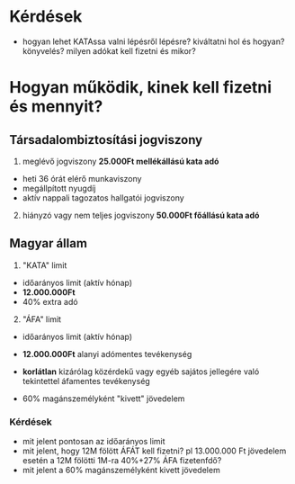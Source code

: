 # Kérdések
- hogyan lehet KATAssa valni lépésről lépésre? kiváltatni hol és hogyan? könyvelés? milyen adókat kell fizetni és mikor?

# Hogyan működik, kinek kell fizetni és mennyit?

## Társadalombiztosítási jogviszony

1. meglévő jogviszony **25.000Ft mellékállású kata adó**
  - heti 36 órát elérő munkaviszony
  - megállpított nyugdíj
  - aktív nappali tagozatos hallgatói jogviszony
  
2. hiányzó vagy nem teljes jogviszony **50.000Ft főállású kata adó**

## Magyar állam

1. "KATA" limit
  - időarányos limit (aktív hónap)
  - **12.000.000Ft**
  - 40% extra adó
  
  
2. "ÁFA" limit
  - időarányos limit (aktív hónap)
  - **12.000.000Ft** alanyi adómentes tevékenység
  - **korlátlan** kizárólag közérdekű vagy egyéb sajátos jellegére való tekintettel áfamentes tevékenység
  
- 60% magánszemélyként "kivett" jövedelem

### Kérdések
- mit jelent pontosan az időarányos limit
- mit jelent, hogy 12M fölött ÁFÁT kell fizetni? pl 13.000.000 Ft jövedelem esetén a 12M fölötti 1M-ra 40%+27% ÁFA fizetenfdő?
- mit jelent a 60% magánszemélyként kivett jövedelem


 

